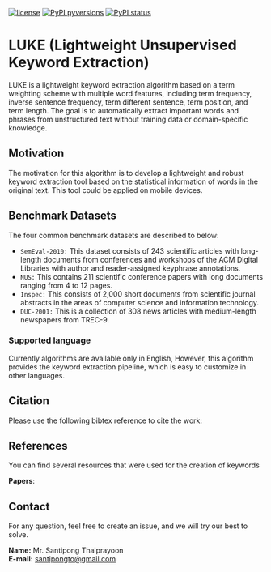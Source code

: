 [![license](https://img.shields.io/badge/License-MIT-brightgreen.svg)](https://github.com/santipongth/luke/blob/master/LICENSE)
[![PyPI pyversions](https://img.shields.io/pypi/pyversions/kex.svg)](https://github.com/santipongth/luke/)
[![PyPI status](https://img.shields.io/pypi/status/kex.svg)](https://github.com/santipongth/luke/)

# LUKE (Lightweight Unsupervised Keyword Extraction)
LUKE is a lightweight keyword extraction algorithm based on a term weighting scheme with multiple word features, including term frequency, inverse sentence frequency, term different sentence, term position, and term length. The goal is to automatically extract important words and phrases from unstructured text without training data or domain-specific knowledge.

## Motivation

The motivation for this algorithm is to develop a lightweight and robust keyword extraction tool based on the statistical information of words in the original text. This tool could be applied on mobile devices.

## Benchmark Datasets
The four common benchmark datasets are described to below:
- `SemEval-2010:` This dataset consists of 243 scientific articles with long-length documents from conferences and workshops of the ACM Digital Libraries with author and reader-assigned keyphrase annotations. 
- `NUS:` This contains 211 scientific conference papers with long documents ranging from 4 to 12 pages.
- `Inspec:` This consists of 2,000 short documents from scientific journal abstracts in the areas of computer science and information technology.
- `DUC-2001:` This is a collection of 308 news articles with medium-length newspapers from TREC-9.

### Supported language
Currently algorithms are available only in English, However, this algorithm provides the keyword extraction pipeline, which is easy to customize in other languages.

## Citation
Please use the following bibtex reference to cite the work:

<!---
```bibtex
@misc{grootendorst2020keybert,
  author       = {Maarten Grootendorst},
  title        = {KeyBERT: Minimal keyword extraction with BERT.},
  year         = 2020,
  publisher    = {Zenodo},
  version      = {v0.3.0},
  doi          = {10.5281/zenodo.4461265},
  url          = {https://doi.org/10.5281/zenodo.4461265}
}
```
--->

## References
You can find several resources that were used for the creation of keywords

**Papers**:

<!---
* Sharma, P., & Li, Y. (2019). [Self-Supervised Contextual Keyword and Keyphrase Retrieval with Self-Labelling.](https://www.preprints.org/manuscript/201908.0073/download/final_file)

<b>In-depth journal paper at Information Sciences Journal</b>

Campos, R., Mangaravite, V., Pasquali, A., Jatowt, A., Jorge, A., Nunes, C. and Jatowt, A. (2020). YAKE! Keyword Extraction from Single Documents using Multiple Local Features. In Information Sciences Journal. Elsevier, Vol 509, pp 257-289. [pdf](https://doi.org/10.1016/j.ins.2019.09.013)
--->

## Contact

For any question, feel free to create an issue, and we will try our best to solve.

**Name:** Mr. Santipong Thaiprayoon \
**E-mail:** santipongto@gmail.com
